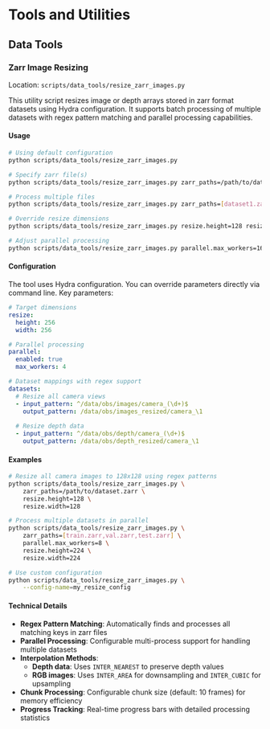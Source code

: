 # Tools and Utilities

## Data Tools

### Zarr Image Resizing

Location: `scripts/data_tools/resize_zarr_images.py`

This utility script resizes image or depth arrays stored in zarr format datasets using Hydra configuration. It supports batch processing of multiple datasets with regex pattern matching and parallel processing capabilities.

#### Usage

```bash
# Using default configuration
python scripts/data_tools/resize_zarr_images.py

# Specify zarr file(s)
python scripts/data_tools/resize_zarr_images.py zarr_paths=/path/to/dataset.zarr

# Process multiple files
python scripts/data_tools/resize_zarr_images.py zarr_paths=[dataset1.zarr,dataset2.zarr]

# Override resize dimensions
python scripts/data_tools/resize_zarr_images.py resize.height=128 resize.width=128

# Adjust parallel processing
python scripts/data_tools/resize_zarr_images.py parallel.max_workers=16
```

#### Configuration

The tool uses Hydra configuration. You can override parameters directly via command line. Key parameters:

```yaml
# Target dimensions
resize:
  height: 256
  width: 256

# Parallel processing
parallel:
  enabled: true
  max_workers: 4

# Dataset mappings with regex support
datasets:
  # Resize all camera views
  - input_pattern: ^/data/obs/images/camera_(\d+)$
    output_pattern: /data/obs/images_resized/camera_\1
  
  # Resize depth data
  - input_pattern: ^/data/obs/depth/camera_(\d+)$
    output_pattern: /data/obs/depth_resized/camera_\1
```

#### Examples

```bash
# Resize all camera images to 128x128 using regex patterns
python scripts/data_tools/resize_zarr_images.py \
    zarr_paths=/path/to/dataset.zarr \
    resize.height=128 \
    resize.width=128

# Process multiple datasets in parallel
python scripts/data_tools/resize_zarr_images.py \
    zarr_paths=[train.zarr,val.zarr,test.zarr] \
    parallel.max_workers=8 \
    resize.height=224 \
    resize.width=224

# Use custom configuration
python scripts/data_tools/resize_zarr_images.py \
    --config-name=my_resize_config
```

#### Technical Details

- **Regex Pattern Matching**: Automatically finds and processes all matching keys in zarr files
- **Parallel Processing**: Configurable multi-process support for handling multiple datasets
- **Interpolation Methods**:
  - **Depth data**: Uses `INTER_NEAREST` to preserve depth values
  - **RGB images**: Uses `INTER_AREA` for downsampling and `INTER_CUBIC` for upsampling
- **Chunk Processing**: Configurable chunk size (default: 10 frames) for memory efficiency
- **Progress Tracking**: Real-time progress bars with detailed processing statistics

<!-- ---

*Additional tools and utilities will be documented here as they are developed.* -->
